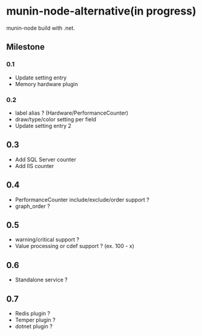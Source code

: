 # munin-node-alternative(in progress)

munin-node build with .net.

## Milestone

### 0.1

* Update setting entry
* Memory hardware plugin

### 0.2

* label alias ? (Hardware/PerformanceCounter)
* draw/type/color setting per field
* Update setting entry 2

## 0.3

* Add SQL Server counter
* Add IIS counter

## 0.4

* PerformanceCounter include/exclude/order support ?
* graph_order ?

## 0.5

* warning/critical support ?
* Value processing or cdef support ? (ex. 100 - x)

## 0.6

* Standalone service ?

## 0.7

* Redis plugin ?
* Temper plugin ?
* dotnet plugin ?
